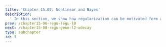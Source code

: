 ```yaml
---
title: 'Chapter 15.07: Nonlinear and Bayes'
description:
  ' In this section, we show how regularization can be motivated form a Bayesian perspective. '
prev: /chapter15-06-regu-regu-l0
next: /chapter15-08-regu-geom-l2-wdecay
type: subchapter
id: 1
---
```



<!-- Hier jetzt die neuen Links einpflegen -->


<exercise id="2" title="Slides">
<object data="pdfs/15/slides-regu-nonlin-bayes.pdf" type="application/pdf" style="width:100%;height:480px">
    <embed src="pdfs/15/slides-regu-nonlin-bayes.pdf" type="application/pdf" />
</object>
</exercise>


